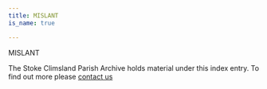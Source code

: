 ```yaml
---
title: MISLANT
is_name: true

---
```


MISLANT


The Stoke Climsland Parish Archive holds material under this index entry. To find out more please [contact us](/contact/)
